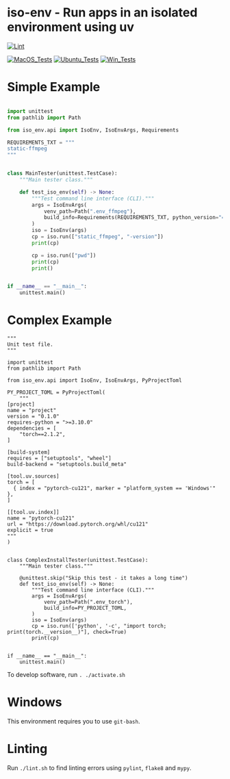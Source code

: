# iso-env - Run apps in an isolated environment using uv

[![Lint](https://github.com/zackees/iso-env/actions/workflows/lint.yml/badge.svg)](https://github.com/zackees/iso-env/actions/workflows/lint.yml)

[![MacOS_Tests](https://github.com/zackees/iso-env/actions/workflows/test_macos.yml/badge.svg)](https://github.com/zackees/iso-env/actions/workflows/test_macos.yml)
[![Ubuntu_Tests](https://github.com/zackees/iso-env/actions/workflows/test_ubuntu.yml/badge.svg)](https://github.com/zackees/iso-env/actions/workflows/test_ubuntu.yml)
[![Win_Tests](https://github.com/zackees/iso-env/actions/workflows/test_win.yml/badge.svg)](https://github.com/zackees/iso-env/actions/workflows/test_win.yml)


# Simple Example


```python

import unittest
from pathlib import Path

from iso_env.api import IsoEnv, IsoEnvArgs, Requirements

REQUIREMENTS_TXT = """
static-ffmpeg
"""


class MainTester(unittest.TestCase):
    """Main tester class."""

    def test_iso_env(self) -> None:
        """Test command line interface (CLI)."""
        args = IsoEnvArgs(
            venv_path=Path(".env_ffmpeg"),
            build_info=Requirements(REQUIREMENTS_TXT, python_version="==3.10.*"),
        )
        iso = IsoEnv(args)
        cp = iso.run(["static_ffmpeg", "-version"])
        print(cp)

        cp = iso.run(["pwd"])
        print(cp)
        print()


if __name__ == "__main__":
    unittest.main()
```

# Complex Example

```
"""
Unit test file.
"""

import unittest
from pathlib import Path

from iso_env.api import IsoEnv, IsoEnvArgs, PyProjectToml

PY_PROJECT_TOML = PyProjectToml(
    """
[project]
name = "project"
version = "0.1.0"
requires-python = ">=3.10.0"
dependencies = [
    "torch==2.1.2",
]

[build-system]
requires = ["setuptools", "wheel"]
build-backend = "setuptools.build_meta"

[tool.uv.sources]
torch = [
  { index = "pytorch-cu121", marker = "platform_system == 'Windows'" },
]

[[tool.uv.index]]
name = "pytorch-cu121"
url = "https://download.pytorch.org/whl/cu121"
explicit = true
"""
)


class ComplexInstallTester(unittest.TestCase):
    """Main tester class."""

    @unittest.skip("Skip this test - it takes a long time")
    def test_iso_env(self) -> None:
        """Test command line interface (CLI)."""
        args = IsoEnvArgs(
            venv_path=Path(".env_torch"),
            build_info=PY_PROJECT_TOML,
        )
        iso = IsoEnv(args)
        cp = iso.run(['python', '-c', "import torch; print(torch.__version__)"], check=True)
        print(cp)


if __name__ == "__main__":
    unittest.main()
```



To develop software, run `. ./activate.sh`

# Windows

This environment requires you to use `git-bash`.

# Linting

Run `./lint.sh` to find linting errors using `pylint`, `flake8` and `mypy`.


